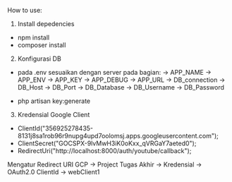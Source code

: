 How to use:

1. Install depedencies
- npm install 
- composer install
2. Konfigurasi DB
- pada .env sesuaikan dengan server pada bagian:
	-> APP_NAME
	-> APP_ENV
	-> APP_KEY
	-> APP_DEBUG
	-> APP_URL
	-> DB_connection
	-> DB_Host
	-> DB_Port
	-> DB_Database
	-> DB_Username
	-> DB_Password

- php artisan key:generate

3. Kredensial Google Client
- ClientId("356925278435-8131j8sa1rob96r9nupg4upd7oolomsj.apps.googleusercontent.com");
- ClientSecret("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");
- RedirectUri("http://localhost:8000/auth/youtube/callback");

Mengatur Redirect URI
GCP -> Project Tugas Akhir -> Kredensial -> OAuth2.0 ClientId -> webClient1
